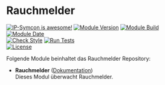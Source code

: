 # Rauchmelder  

[![IP-Symcon is awesome!](https://img.shields.io/badge/IP--Symcon-5.5-blue.svg)](https://www.symcon.de)
[![Module Version](https://img.shields.io/badge/Module_Version-1.00-blue.svg)]()
[![Module Build](https://img.shields.io/badge/Module_Build-4-blue.svg)]()
[![Module Date](https://img.shields.io/badge/Module_Date-20210516-blue.svg)]()  
[![Check Style](https://github.com/ubittner/Rauchmelder/workflows/Check%20Style/badge.svg)](https://github.com/ubittner/Rauchmelder/actions)
[![Run Tests](https://github.com/ubittner/Rauchmelder/workflows/Run%20Tests/badge.svg)](https://github.com/ubittner/Rauchmelder/actions)  
[![License](https://img.shields.io/badge/License-CC%20BY--NC--SA%204.0-green.svg)](https://creativecommons.org/licenses/by-nc-sa/4.0/)

Folgende Module beinhaltet das Rauchmelder Repository:

- __Rauchmelder__ ([Dokumentation](Rauchmelder))  
  Dieses Modul überwacht Rauchmelder.